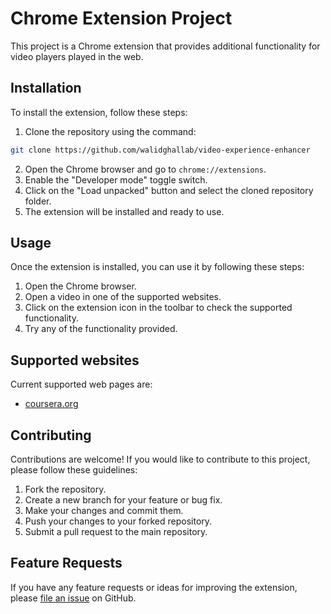 # Chrome Extension Project

This project is a Chrome extension that provides additional functionality for video players played in the web.

## Installation

To install the extension, follow these steps:

1. Clone the repository using the command:

```bash
git clone https://github.com/walidghallab/video-experience-enhancer
```

2. Open the Chrome browser and go to `chrome://extensions`.
3. Enable the "Developer mode" toggle switch.
4. Click on the "Load unpacked" button and select the cloned repository folder.
5. The extension will be installed and ready to use.

## Usage

Once the extension is installed, you can use it by following these steps:

1. Open the Chrome browser.
2. Open a video in one of the supported websites.
3. Click on the extension icon in the toolbar to check the supported functionality.
4. Try any of the functionality provided.

## Supported websites

Current supported web pages are:

- [coursera.org](https://www.coursera.org/)

## Contributing

Contributions are welcome! If you would like to contribute to this project, please follow these guidelines:

1. Fork the repository.
2. Create a new branch for your feature or bug fix.
3. Make your changes and commit them.
4. Push your changes to your forked repository.
5. Submit a pull request to the main repository.

## Feature Requests

If you have any feature requests or ideas for improving the extension, please [file an issue](https://github.com/walidghallab/video-experience-enhancer/issues) on GitHub.
